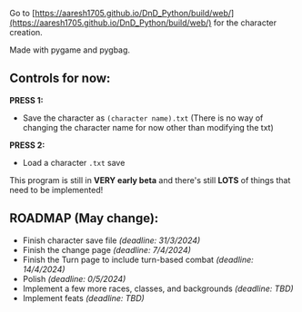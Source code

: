 Go to [https://aaresh1705.github.io/DnD_Python/build/web/](https://aaresh1705.github.io/DnD_Python/build/web/) for the character creation.

Made with pygame and pygbag.

## Controls for now:
**PRESS 1:**
- Save the character as `(character name).txt` (There is no way of changing the character name for now other than modifying the txt)

**PRESS 2:**
- Load a character `.txt` save

This program is still in **VERY early beta** and there's still **LOTS** of things that need to be implemented!

## ROADMAP (May change):
- Finish character save file *(deadline: 31/3/2024)*
- Finish the change page *(deadline: 7/4/2024)*
- Finish the Turn page to include turn-based combat *(deadline: 14/4/2024)*
- Polish *(deadline: 0/5/2024)*
- Implement a few more races, classes, and backgrounds *(deadline: TBD)*
- Implement feats *(deadline: TBD)*
